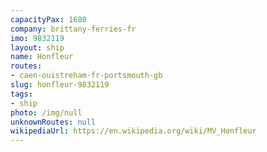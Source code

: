 ```yaml
---
capacityPax: 1680
company: brittany-ferries-fr
imo: 9832119
layout: ship
name: Honfleur
routes:
- caen-ouistreham-fr-portsmouth-gb
slug: honfleur-9832119
tags:
- ship
photo: /img/null
unknownRoutes: null
wikipediaUrl: https://en.wikipedia.org/wiki/MV_Honfleur
---
```

